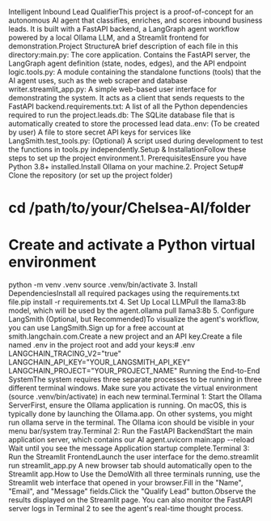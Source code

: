 Intelligent Inbound Lead QualifierThis project is a proof-of-concept for an autonomous AI agent that classifies, enriches, and scores inbound business leads. It is built with a FastAPI backend, a LangGraph agent workflow powered by a local Ollama LLM, and a Streamlit frontend for demonstration.Project StructureA brief description of each file in this directory:main.py: The core application. Contains the FastAPI server, the LangGraph agent definition (state, nodes, edges), and the API endpoint logic.tools.py: A module containing the standalone functions (tools) that the AI agent uses, such as the web scraper and database writer.streamlit_app.py: A simple web-based user interface for demonstrating the system. It acts as a client that sends requests to the FastAPI backend.requirements.txt: A list of all the Python dependencies required to run the project.leads.db: The SQLite database file that is automatically created to store the processed lead data..env: (To be created by user) A file to store secret API keys for services like LangSmith.test_tools.py: (Optional) A script used during development to test the functions in tools.py independently.Setup & InstallationFollow these steps to set up the project environment.1. PrerequisitesEnsure you have Python 3.8+ installed.Install Ollama on your machine.2. Project Setup# Clone the repository (or set up the project folder)
# cd /path/to/your/Chelsea-AI/folder

# Create and activate a Python virtual environment
python -m venv .venv
source .venv/bin/activate
3. Install DependenciesInstall all required packages using the requirements.txt file.pip install -r requirements.txt
4. Set Up Local LLMPull the llama3:8b model, which will be used by the agent.ollama pull llama3:8b
5. Configure LangSmith (Optional, but Recommended)To visualize the agent's workflow, you can use LangSmith.Sign up for a free account at smith.langchain.com.Create a new project and an API key.Create a file named .env in the project root and add your keys:# .env
LANGCHAIN_TRACING_V2="true"
LANGCHAIN_API_KEY="YOUR_LANGSMITH_API_KEY"
LANGCHAIN_PROJECT="YOUR_PROJECT_NAME"
Running the End-to-End SystemThe system requires three separate processes to be running in three different terminal windows. Make sure you activate the virtual environment (source .venv/bin/activate) in each new terminal.Terminal 1: Start the Ollama ServerFirst, ensure the Ollama application is running. On macOS, this is typically done by launching the Ollama.app. On other systems, you might run ollama serve in the terminal. The Ollama icon should be visible in your menu bar/system tray.Terminal 2: Run the FastAPI BackendStart the main application server, which contains our AI agent.uvicorn main:app --reload
Wait until you see the message Application startup complete.Terminal 3: Run the Streamlit FrontendLaunch the user interface for the demo.streamlit run streamlit_app.py
A new browser tab should automatically open to the Streamlit app.How to Use the DemoWith all three terminals running, use the Streamlit web interface that opened in your browser.Fill in the "Name", "Email", and "Message" fields.Click the "Qualify Lead" button.Observe the results displayed on the Streamlit page. You can also monitor the FastAPI server logs in Terminal 2 to see the agent's real-time thought process.
